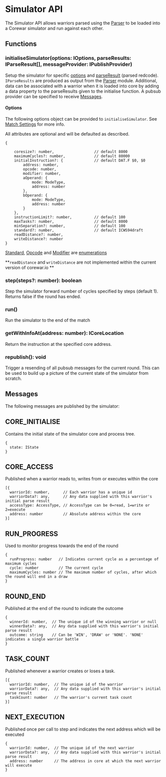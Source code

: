 # Simulator API

The Simulator API allows warriors parsed using the [Parser](./parser) to be loaded into a Corewar simulator and run against each other.

## Functions

### initialiseSimulator(options: IOptions, parseResults: IParseResult[], messageProvider: IPublishProvider)

Setup the simulator for specific [options](#options) and [parseResult](./parser#parseredcode-string-iparseresult) (parsed redcode).
`IParseResults` are produced as output from the [Parser](./parser) module.
Additional, data can be associated with a warrior when it is loaded into core by adding a data property to the parseResults given to the initialise function.
A pubsub provider can be specified to receive [Messages](#messages).

#### Options

The following options object can be provided to `initialiseSimulator`. See [Match Settings](../corewar/match_settings) for more info.

All attributes are optional and will be defaulted as described.

```
{

    coresize?: number,                  // default 8000
    maximumCycles?: number,             // default 80000
    initialInstruction?: {              // default DAT.F $0, $0
        address: number,
        opcode: number,
        modifier: number,
        aOperand: {
            mode: ModeType,
            address: number
        },
        bOperand: {
            mode: ModeType,
            address: number
        }
    },
    instructionLimit?: number,          // default 100
    maxTasks?: number,                  // default 8000
    minSeparation?: number,             // default 100
    standard?: number,                  // default ICWS94draft
    readDistance?: number,
    writeDistance?: number
}
```

[Standard](./enumerations#standard), [Opcode](./enumerations#opcode) and [Modifier](./enumerations#modifier) are [enumerations](./enumerations)

**`readDistance` and `writeDistance` are not implemented within the current version of corewar.io **

### step(steps?: number): boolean

Step the simulator forward number of cycles specified by steps (default 1).
Returns false if the round has ended.

### run()

Run the simulator to the end of the match

### getWithInfoAt(address: number): ICoreLocation

Return the instruction at the specified core address.

### republish(): void

Trigger a resending of all pubsub messages for the current round.
This can be used to build up a picture of the current state of the simulator from scratch.

## Messages

The following messages are published by the simulator:

## CORE_INITIALISE

Contains the initial state of the simulator core and process tree.

```
{
  state: IState
}
```

## CORE_ACCESS

Published when a warrior reads to, writes from or executes within the core

```
[{
  warriorId: number,      // Each warrior has a unique id
  warriorData?: any,      // Any data supplied with this warrior's initial parse result
  accessType: AccessType, // AccessType can be 0=read, 1=write or 2=execute
  address: number         // Absolute address within the core
}]
```

## RUN_PROGRESS

Used to monitor progress towards the end of the round

```
{ 
  runProgress: number   // Indicates current cycle as a percentage of maximum cycles
  cycle: number         // The current cycle
  maximumCycles: number // The maximum number of cycles, after which the round will end in a draw
}
```

## ROUND_END

Published at the end of the round to indicate the outcome

```
{
  winnerId: number,  // The unique id of the winning warrior or null
  winnerData?: any,  // Any data supplied with this warrior's initial parse result
  outcome: string    // Can be 'WIN', 'DRAW' or 'NONE'. 'NONE' indicates a single warrior battle
}
```

## TASK_COUNT

Published whenever a warrior creates or loses a task.

```
[{
  warriorId: number,  // The unique id of the warrior
  warriorData?: any,  // Any data supplied with this warrior's initial parse result
  taskCount: number   // The warrior's current task count
}]
```

## NEXT_EXECUTION

Published once per call to step and indicates the next address which will be executed

```
{
  warriorId: number,  // The unique id of the next warrior
  warriorData?: any,  // Any data supplied with this warrior's initial parse result
  address: number     // The address in core at which the next warrior will execute
}
```

